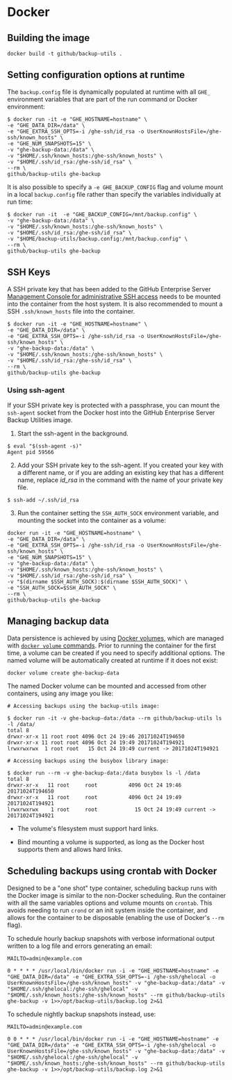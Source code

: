 # Docker

## Building the image

```
docker build -t github/backup-utils .
```

## Setting configuration options at runtime
The `backup.config` file is dynamically populated at runtime with all `GHE_`
environment variables that are part of the run command or Docker environment:

```
$ docker run -it -e "GHE_HOSTNAME=hostname" \
-e "GHE_DATA_DIR=/data" \
-e "GHE_EXTRA_SSH_OPTS=-i /ghe-ssh/id_rsa -o UserKnownHostsFile=/ghe-ssh/known_hosts" \
-e "GHE_NUM_SNAPSHOTS=15" \
-v "ghe-backup-data:/data" \
-v "$HOME/.ssh/known_hosts:/ghe-ssh/known_hosts" \
-v "$HOME/.ssh/id_rsa:/ghe-ssh/id_rsa" \
--rm \
github/backup-utils ghe-backup
```

It is also possible to specify a `-e GHE_BACKUP_CONFIG` flag and volume mount in
a local `backup.config` file rather than specify the variables individually at
run time:

```
$ docker run -it  -e "GHE_BACKUP_CONFIG=/mnt/backup.config" \
-v "ghe-backup-data:/data" \
-v "$HOME/.ssh/known_hosts:/ghe-ssh/known_hosts" \
-v "$HOME/.ssh/id_rsa:/ghe-ssh/id_rsa" \
-v "$HOME/backup-utils/backup.config:/mnt/backup.config" \
--rm \
github/backup-utils ghe-backup
```

## SSH Keys

A SSH private key that has been added to the GitHub Enterprise Server [Management Console
for administrative SSH access][1] needs to be mounted into the container from the
host system. It is also recommended to mount a SSH `.ssh/known_hosts` file into
the container.

```
$ docker run -it -e "GHE_HOSTNAME=hostname" \
-e "GHE_DATA_DIR=/data" \
-e "GHE_EXTRA_SSH_OPTS=-i /ghe-ssh/id_rsa -o UserKnownHostsFile=/ghe-ssh/known_hosts" \
-v "ghe-backup-data:/data" \
-v "$HOME/.ssh/known_hosts:/ghe-ssh/known_hosts" \
-v "$HOME/.ssh/id_rsa:/ghe-ssh/id_rsa" \
--rm \
github/backup-utils ghe-backup
```

### Using ssh-agent

If your SSH private key is protected with a passphrase, you can mount the `ssh-agent`
socket from the Docker host into the GitHub Enterprise Server Backup Utilities image.

1. Start the ssh-agent in the background.

  ```
  $ eval "$(ssh-agent -s)"
  Agent pid 59566
  ```

2. Add your SSH private key to the ssh-agent. If you created your key with a
   different name, or if you are adding an existing key that has a different name,
   replace *id_rsa* in the command with the name of your private key file.

  ```
  $ ssh-add ~/.ssh/id_rsa
  ```

3. Run the container setting the `SSH_AUTH_SOCK` environment variable, and
   mounting the socket into the container as a volume:

  ```
  docker run -it -e "GHE_HOSTNAME=hostname" \
  -e "GHE_DATA_DIR=/data" \
  -e "GHE_EXTRA_SSH_OPTS=-i /ghe-ssh/id_rsa -o UserKnownHostsFile=/ghe-ssh/known_hosts" \
  -e "GHE_NUM_SNAPSHOTS=15" \
  -v "ghe-backup-data:/data" \
  -v "$HOME/.ssh/known_hosts:/ghe-ssh/known_hosts" \
  -v "$HOME/.ssh/id_rsa:/ghe-ssh/id_rsa" \
  -v "$(dirname $SSH_AUTH_SOCK):$(dirname $SSH_AUTH_SOCK)" \
  -e "SSH_AUTH_SOCK=$SSH_AUTH_SOCK" \
  --rm \
  github/backup-utils ghe-backup
  ```

## Managing backup data

Data persistence is achieved by using [Docker volumes][2], which are managed with
[`docker volume` commands][3]. Prior to running the container for the first time,
a volume can be created if you need to specify additional options. The named
volume will be automatically created at runtime if it does not exist:

```
docker volume create ghe-backup-data
```

The named Docker volume can be mounted and accessed from other containers, using
any image you like:

```
# Accessing backups using the backup-utils image:

$ docker run -it -v ghe-backup-data:/data --rm github/backup-utils ls -l /data/
total 8
drwxr-xr-x 11 root root 4096 Oct 24 19:46 20171024T194650
drwxr-xr-x 11 root root 4096 Oct 24 19:49 20171024T194921
lrwxrwxrwx  1 root root   15 Oct 24 19:49 current -> 20171024T194921

# Accessing backups using the busybox library image:

$ docker run --rm -v ghe-backup-data:/data busybox ls -l /data
total 8
drwxr-xr-x   11 root     root          4096 Oct 24 19:46 20171024T194650
drwxr-xr-x   11 root     root          4096 Oct 24 19:49 20171024T194921
lrwxrwxrwx    1 root     root            15 Oct 24 19:49 current -> 20171024T194921
```

* The volume's filesystem must support hard links.

* Bind mounting a volume is supported, as long as the Docker host supports them
  and allows hard links.

## Scheduling backups using crontab with Docker

Designed to be a "one shot" type container, scheduling backup runs with the Docker
image is similar to the non-Docker scheduling. Run the container with all the same
variables options and volume mounts on `crontab`. This avoids needing to run
`crond` or an init system inside the container, and allows for the container to
be disposable (enabling the use of Docker's `--rm` flag).

To schedule hourly backup snapshots with verbose informational output written to
a log file and errors generating an email:

```
MAILTO=admin@example.com

0 * * * * /usr/local/bin/docker run -i -e "GHE_HOSTNAME=hostname" -e "GHE_DATA_DIR=/data" -e "GHE_EXTRA_SSH_OPTS=-i /ghe-ssh/ghelocal -o UserKnownHostsFile=/ghe-ssh/known_hosts" -v "ghe-backup-data:/data" -v "$HOME/.ssh/ghelocal:/ghe-ssh/ghelocal" -v "$HOME/.ssh/known_hosts:/ghe-ssh/known_hosts" --rm github/backup-utils ghe-backup -v 1>>/opt/backup-utils/backup.log 2>&1
```

To schedule nightly backup snapshots instead, use:

```
MAILTO=admin@example.com

0 0 * * * /usr/local/bin/docker run -i -e "GHE_HOSTNAME=hostname" -e "GHE_DATA_DIR=/data" -e "GHE_EXTRA_SSH_OPTS=-i /ghe-ssh/ghelocal -o UserKnownHostsFile=/ghe-ssh/known_hosts" -v "ghe-backup-data:/data" -v "$HOME/.ssh/ghelocal:/ghe-ssh/ghelocal" -v "$HOME/.ssh/known_hosts:/ghe-ssh/known_hosts" --rm github/backup-utils ghe-backup -v 1>>/opt/backup-utils/backup.log 2>&1
```

[1]: https://help.github.com/enterprise/admin/guides/installation/administrative-shell-ssh-access/
[2]: https://docs.docker.com/engine/admin/volumes/volumes/
[3]: https://docs.docker.com/engine/reference/commandline/volume/
